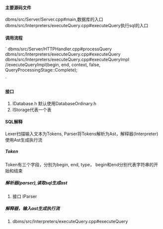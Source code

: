 #### 主要源码文件
dbms/src/Server/Server.cpp#main,数据库的入口
dbms/src/Interpreters/executeQuery.cpp#executeQuery执行sql的入口


#### 调用流程

`
dbms/src/Server/HTTPHandler.cpp#processQuery
    dbms/src/Interpreters/executeQuery.cpp#executeQuery
        dbms/src/Interpreters/executeQuery.cpp#executeQueryImpl         //executeQueryImpl(begin, end, context, false, QueryProcessingStage::Complete);  
        
`            


#### 接口
1. IDatabase.h
默认使用DatabaseOrdinary.h
2. IStorage代表一个表



#### SQL解释
Lexer扫描输入文本为Tokens, Parser将Tokens解析为Ast，解释器(Interpreter)使用Ast生成执行流

##### Token
Token有三个字段，分别为begin, end, type， begin和end分别代表字符串的开始和结束

##### 解析器(parser),读取sql生成ast
1. 接口 IParser
##### 解释器，输入ast生成执行流


1. dbms/src/Interpreters/executeQuery.cpp#executeQuery
